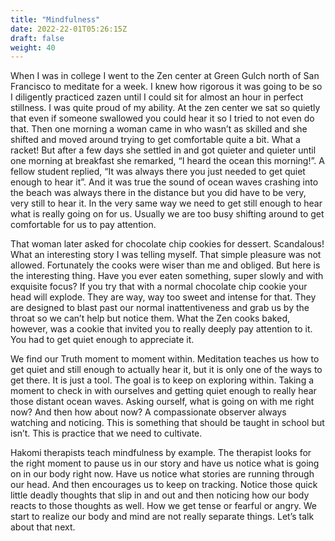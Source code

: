 ```yaml
---
title: "Mindfulness"
date: 2022-22-01T05:26:15Z
draft: false
weight: 40
---
```

When I was in college I went to the Zen center at Green Gulch north of San Francisco to meditate for a week. I knew how rigorous it was going to be so I diligently practiced zazen until I could sit for almost an hour in perfect stillness. I was quite proud of my ability. At the zen center we sat so quietly that even if someone swallowed you could hear it so I tried to not even do that. Then one morning a woman came in who wasn’t as skilled and she shifted and moved around trying to get comfortable quite a bit. What a racket! But after a few days she settled in and got quieter and quieter until one morning at breakfast she remarked, “I heard the ocean this morning!”. A fellow student replied, “It was always there you just needed to get quiet enough to hear it”. And it was true the sound of ocean waves crashing into the beach was always there in the distance but you did have to be very, very still to hear it. In the very same way we need to get still enough to hear what is really going on for us. Usually we are too busy shifting around to get comfortable for us to pay attention.

That woman later asked for chocolate chip cookies for dessert. Scandalous!  What an interesting story I was telling myself. That simple pleasure was not allowed. Fortunately the cooks were wiser than me and obliged. But here is the interesting thing. Have you ever eaten something, super slowly and with exquisite focus? If you try that with a normal chocolate chip cookie your head will explode. They are way, way too sweet and intense for that. They are designed to blast past our normal inattentiveness and grab us by the throat so we can’t help but notice them. What the Zen cooks baked, however, was a cookie that invited you to really deeply pay attention to it. You had to get quiet enough to appreciate it.

We find our Truth moment to moment within. Meditation teaches us how to get quiet and still enough to actually hear it, but it is only one of the ways to get there. It is just a tool. The goal is to keep on exploring within. Taking a moment to check in with ourselves and getting quiet enough to really hear those distant ocean waves.  Asking ourself, what is going on with me right now? And then how about now? A compassionate observer always watching and noticing.  This is something that should be taught in school but isn’t. This is practice that we need to cultivate. 

Hakomi therapists teach mindfulness by example. The therapist looks for the right moment to pause us in our story and have us notice what is going on in our body right now. Have us notice what stories are running through our head. And then encourages us to keep on tracking. Notice those quick little deadly thoughts that slip in and out and then noticing how our body reacts to those thoughts as well. How we get tense or fearful or angry. We start to realize our body and mind are not really separate things.  Let’s talk about that next.